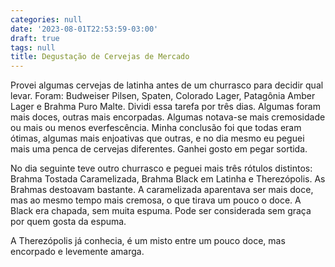 ```yaml
---
categories: null
date: '2023-08-01T22:53:59-03:00'
draft: true
tags: null
title: Degustação de Cervejas de Mercado
---
```


Provei algumas cervejas de latinha antes de um churrasco para decidir qual levar. Foram: Budweiser Pilsen, Spaten, Colorado Lager, Patagônia Amber Lager e Brahma Puro Malte. Dividi essa tarefa por três dias. Algumas foram mais doces, outras mais encorpadas. Algumas notava-se mais cremosidade ou mais ou menos everfescência. Minha conclusão foi que todas eram ótimas, algumas mais enjoativas que outras, e no dia mesmo eu peguei mais uma penca de cervejas diferentes. Ganhei gosto em pegar sortida.

No dia seguinte teve outro churrasco e peguei mais três rótulos distintos: Brahma Tostada Caramelizada, Brahma Black em Latinha e Therezópolis. As Brahmas destoavam bastante. A caramelizada aparentava ser mais doce, mas ao mesmo tempo mais cremosa, o que tirava um pouco o doce. A Black era chapada, sem muita espuma. Pode ser considerada sem graça por quem gosta da espuma.

A Therezópolis já conhecia, é um misto entre um pouco doce, mas encorpado e levemente amarga.